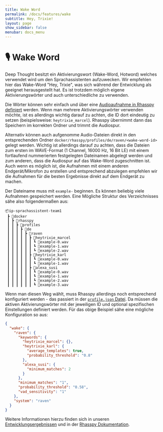 ```yaml
---
title: Wake Word
permalink: /docs/features/wake
subtitle: Hey, Trixie!
layout: page
show_sidebar: false
menubar: docs_menu
---
```


# 🎙 Wake Word

Deep Thought besitzt ein Aktivierungswort (Wake-Word, Hotword) welches verwendet wird um den Sprachassistenten aufzuwecken. Wir empfehlen hier das Wake-Word "Hey, Trixie", was sich während der Entwicklung als geeignet herausgestellt hat.
Es ist trotzdem möglich eigene Aktivierungswörter und auch unterschiedliche zu verwenden.

Die Wörter können sehr einfach und über eine [Audioaufnahme in Rhasspy definiert](/getting-started/installation/#wake-word-einrichten) werden. Wenn man mehrere Aktivierungswörter verwenden möchte, ist es allerdings wichtig darauf zu achten, die ID dort eindeutig zu setzen (beispielsweise: `heytrixie_marcel`).
Rhasspy übernimmt dann das Speichern im korrekten Ordner und trimmt die Audiospur.

Alternativ können auch aufgenomme Audio-Dateien direkt in den entsprechenden Ordner `docker/rhasspy/profiles/de/raven/<wake-word-id>` gelegt werden. 
Wichtig ist allerdings darauf zu achten, dass die Dateien zum ersten im WAVE-Format (1 Channel, 16000 Hz, 16 Bit LE) mit einem fortlaufend nummerierten festgelegten Dateinamen abgelegt werden und zum anderen, dass die Audiospur auf das Wake-Word zugeschnitten ist. Auch wenn es möglich ist, die Aufnahmen mit einem anderen Endgerät/Mikrofon zu erstellen und entsprechend abzulegen empfehlen wir die Aufnahmen für die besten Ergebnisse direkt auf dem Endgerät zu machen.

Der Dateiname muss mit `example-` beginnen. Es können beliebig viele Aufnahmen gespeichert werden.
Eine Mögliche Struktur des Verzeichnisses sähe also folgendermaßen aus:

```
📦ip-sprachassistent-team1
 ┣ 📂docker
 ┃ ┣ 📂rhasspy
 ┃ ┃ ┣ 📂profiles
 ┃ ┃ ┃ ┣ 📂de
 ┃ ┃ ┃ ┃ ┣ 📂raven
 ┃ ┃ ┃ ┃ ┃ ┣ 📂heytrixie_marcel
 ┃ ┃ ┃ ┃ ┃ ┃ ┗ 📜example-0.wav
 ┃ ┃ ┃ ┃ ┃ ┃ ┗ 📜example-1.wav
 ┃ ┃ ┃ ┃ ┃ ┃ ┗ 📜example-2.wav
 ┃ ┃ ┃ ┃ ┃ ┣ 📂heytrixie_karl
 ┃ ┃ ┃ ┃ ┃ ┃ ┗ 📜example-0.wav
 ┃ ┃ ┃ ┃ ┃ ┃ ┗ 📜example-1.wav
 ┃ ┃ ┃ ┃ ┃ ┣ 📂alexa_susi
 ┃ ┃ ┃ ┃ ┃ ┃ ┗ 📜example-0.wav
 ┃ ┃ ┃ ┃ ┃ ┃ ┗ 📜example-1.wav
 ┃ ┃ ┃ ┃ ┃ ┃ ┗ 📜example-2.wav
 ┃ ┃ ┃ ┃ ┃ ┃ ┗ 📜example-3.wav
```

Wenn man diesen Weg wählt, muss Rhasspy allerdings noch entsprechend konfiguriert werden - das passiert in der [`profile.json` Datei](https://github.com/th-koeln-intia/ip-sprachassistent-team1/blob/master/docker/rhasspy/profiles/de/profile.json). Da müssen die aktiven Aktivierungswörter mit der jeweiligen ID und optional spezifischen Einstellungen definiert werden. Für das obige Beispiel sähe eine mögliche Konfiguration so aus:

```json
{
  "wake": {
    "raven": {
      "keywords": {
        "heytrixie_marcel": {},
        "heytrixie_karl": {
          "average_templates": true,
          "probability_threshold": "0.8"
        },
        "alexa_susi": {
          "minimum_matches": 2
        }
      },
      "minimum_matches": "1",
      "probability_threshold": "0.58",
      "vad_sensitivity": "1"
    },
    "system": "raven"
  }
}
```

Weitere Informationen hierzu finden sich in unseren [Entwicklungsergebnissen](/results/wake-word/) und in der [Rhasspy Dokumentation](https://rhasspy.readthedocs.io/en/latest/wake-word/#raven).